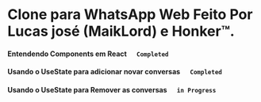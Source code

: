 # Clone para WhatsApp Web Feito Por Lucas josé (MaikLord) e Honker™.


#### Entendendo Components em React      `Completed`

#### Usando o UseState para adicionar novar conversas      `Completed`

#### Usando o UseState para Remover as conversas      `in Progress`

